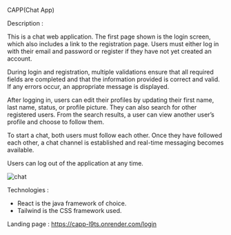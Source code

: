 CAPP(Chat App)

Description :

This is a chat web application. The first page shown is the login screen, which also includes a link to the registration page. Users must either log in with their email and password or register if they have not yet created an account.

During login and registration, multiple validations ensure that all required fields are completed and that the information provided is correct and valid. If any errors occur, an appropriate message is displayed.

After logging in, users can edit their profiles by updating their first name, last name, status, or profile picture. They can also search for other registered users. From the search results, a user can view another user’s profile and choose to follow them.

To start a chat, both users must follow each other. Once they have followed each other, a chat channel is established and real-time messaging becomes available.

Users can log out of the application at any time.

![chat](https://github.com/user-attachments/assets/ea825e29-2994-4416-b409-7c39c865845c)

Technologies :

  - React is the java framework of choice.
  - Tailwind is the CSS framework used.

Landing page : https://capp-l9ts.onrender.com/login


